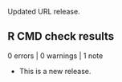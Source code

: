 Updated URL release.

## R CMD check results

0 errors | 0 warnings | 1 note

* This is a new release.
